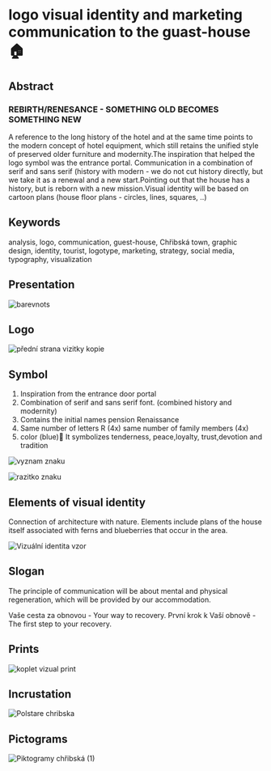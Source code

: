 # logo visual identity and marketing communication to the guast-house🏠

## Abstract
### REBIRTH/RENESANCE - SOMETHING OLD BECOMES SOMETHING NEW
A reference to the long history of the hotel and at the same time points to the modern concept of hotel equipment, which still retains the unified style of preserved older furniture and modernity.The inspiration that helped the logo symbol was the entrance portal.
Communication in a combination of serif and sans serif (history with modern - we do not cut history directly, but we take it as a renewal and a new start.Pointing out that the house has a history, but is reborn with a new mission.Visual identity will be based on cartoon plans (house floor plans - circles, lines, squares, ..)

## Keywords

analysis, logo, communication, guest-house, Chřibská town, graphic design, identity, tourist, logotype, marketing, strategy, social media, typography, visualization

## Presentation

![barevnots](https://user-images.githubusercontent.com/79570995/162843336-72569a2d-8b13-47db-909d-32d62d36d470.jpg)


## Logo
![přední strana vizitky kopie](https://user-images.githubusercontent.com/79570995/162841480-cf6d25b4-84b2-482e-8489-931fb87554bb.jpg)

## Symbol

1.  Inspiration from the entrance
door portal
2. Combination of serif and
sans serif font.
(combined history and modernity)
3. Contains the initial
names pension Renaissance
4. Same number of letters R (4x)
same number of family members (4x)
5. color (blue)💙
It symbolizes tenderness, peace,loyalty, trust,devotion and tradition

![vyznam znaku](https://user-images.githubusercontent.com/79570995/162843668-749467b7-d124-4f90-9a80-f12dd1b6c167.jpg)

![razitko znaku](https://user-images.githubusercontent.com/79570995/162841590-f9c90c92-09c8-438e-8b40-4db2b3108c61.jpg)

## Elements of visual identity

Connection of architecture with nature. Elements include plans of the house itself associated with ferns and blueberries that occur in the area.

![Vizuální identita vzor](https://user-images.githubusercontent.com/79570995/162845557-a9979fa9-4191-410a-9c7d-8d96903be8f9.jpg)

## Slogan

The principle of communication will be about mental and physical regeneration, which will be provided by our accommodation.

Vaše cesta za obnovou - Your way to recovery.
První krok k Vaší obnově - The first step to your recovery.

## Prints
![koplet vizual print ](https://user-images.githubusercontent.com/79570995/162840988-a11b8dca-f009-45bf-a6ab-2bf2f03b95e6.jpg)


## Incrustation
![Polstare chribska](https://user-images.githubusercontent.com/79570995/162841381-f4cf3dff-138a-4699-877e-b1eca37d482a.jpg)

## Pictograms

![Piktogramy chřibská (1)](https://user-images.githubusercontent.com/79570995/162845314-7bdd2880-94ea-41a6-92ea-e38b144c3bab.jpg)

